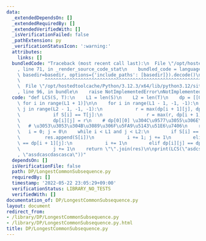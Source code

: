 ```yaml
---
data:
  _extendedDependsOn: []
  _extendedRequiredBy: []
  _extendedVerifiedWith: []
  _isVerificationFailed: false
  _pathExtension: py
  _verificationStatusIcon: ':warning:'
  attributes:
    links: []
  bundledCode: "Traceback (most recent call last):\n  File \"/opt/hostedtoolcache/Python/3.12.3/x64/lib/python3.12/site-packages/onlinejudge_verify/documentation/build.py\"\
    , line 71, in _render_source_code_stat\n    bundled_code = language.bundle(stat.path,\
    \ basedir=basedir, options={'include_paths': [basedir]}).decode()\n          \
    \         ^^^^^^^^^^^^^^^^^^^^^^^^^^^^^^^^^^^^^^^^^^^^^^^^^^^^^^^^^^^^^^^^^^^^^^^^^^^^^^^^^\n\
    \  File \"/opt/hostedtoolcache/Python/3.12.3/x64/lib/python3.12/site-packages/onlinejudge_verify/languages/python.py\"\
    , line 96, in bundle\n    raise NotImplementedError\nNotImplementedError\n"
  code: "def LCS(S, T):\n    L1 = len(S)\n    L2 = len(T)\n    dp = [[0] * (L2 + 1)\
    \ for i in range(L1 + 1)]\n\n    for i in range(L1 - 1, -1, -1):\n        for\
    \ j in range(L2 - 1, -1, -1):\n            r = max(dp[i + 1][j], dp[i][j + 1])\n\
    \            if S[i] == T[j]:\n                r = max(r, dp[i + 1][j + 1] + 1)\n\
    \            dp[i][j] = r\n    # dp[0][0] \u304C\u9577\u3055\u306E\u89E3\n\n \
    \   # \u3053\u3053\u304B\u3089\u306F\u5FA9\u5143\u51E6\u7406\n    res = []\n \
    \   i = 0; j = 0\n    while i < L1 and j < L2:\n        if S[i] == T[j]:\n   \
    \         res.append(S[i])\n            i += 1; j += 1\n        elif dp[i][j]\
    \ == dp[i + 1][j]:\n            i += 1\n        elif dp[i][j] == dp[i][j + 1]:\n\
    \            j += 1\n    return \"\".join(res)\n\nprint(LCS(\"asdcsascsadsd\"\
    , \"assdcascdascasca\"))"
  dependsOn: []
  isVerificationFile: false
  path: DP/LongestCommonSubsequence.py
  requiredBy: []
  timestamp: '2022-05-22 23:05:29+09:00'
  verificationStatus: LIBRARY_NO_TESTS
  verifiedWith: []
documentation_of: DP/LongestCommonSubsequence.py
layout: document
redirect_from:
- /library/DP/LongestCommonSubsequence.py
- /library/DP/LongestCommonSubsequence.py.html
title: DP/LongestCommonSubsequence.py
---
```

